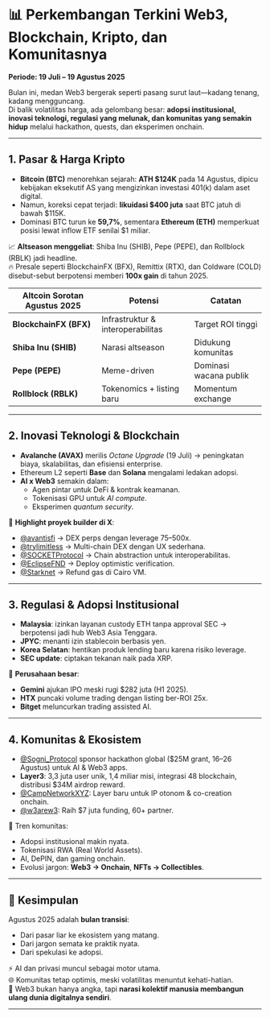 # 📊 Perkembangan Terkini Web3, Blockchain, Kripto, dan Komunitasnya  
**Periode: 19 Juli – 19 Agustus 2025**

Bulan ini, medan Web3 bergerak seperti pasang surut laut—kadang tenang, kadang mengguncang.  
Di balik volatilitas harga, ada gelombang besar: **adopsi institusional, inovasi teknologi, regulasi yang melunak, dan komunitas yang semakin hidup** melalui hackathon, quests, dan eksperimen onchain.  

---

## 1. Pasar & Harga Kripto
- **Bitcoin (BTC)** menorehkan sejarah: **ATH $124K** pada 14 Agustus, dipicu kebijakan eksekutif AS yang mengizinkan investasi 401(k) dalam aset digital.  
- Namun, koreksi cepat terjadi: **likuidasi $400 juta** saat BTC jatuh di bawah $115K.  
- Dominasi BTC turun ke **59,7%**, sementara **Ethereum (ETH)** memperkuat posisi lewat inflow ETF senilai $1 miliar.  

📈 **Altseason menggeliat**: Shiba Inu (SHIB), Pepe (PEPE), dan Rollblock (RBLK) jadi headline.  
🔥 Presale seperti BlockchainFX (BFX), Remittix (RTX), dan Coldware (COLD) disebut-sebut berpotensi memberi **100x gain** di tahun 2025.  

| Altcoin Sorotan Agustus 2025 | Potensi | Catatan |
|-----------------|-----------|---------|
| **BlockchainFX (BFX)** | Infrastruktur & interoperabilitas | Target ROI tinggi |
| **Shiba Inu (SHIB)** | Narasi altseason | Didukung komunitas |
| **Pepe (PEPE)** | Meme-driven | Dominasi wacana publik |
| **Rollblock (RBLK)** | Tokenomics + listing baru | Momentum exchange |

---

## 2. Inovasi Teknologi & Blockchain
- **Avalanche (AVAX)** merilis *Octane Upgrade* (19 Juli) → peningkatan biaya, skalabilitas, dan efisiensi enterprise.  
- Ethereum L2 seperti **Base** dan **Solana** mengalami ledakan adopsi.  
- **AI x Web3** semakin dalam:  
  - Agen pintar untuk DeFi & kontrak keamanan.  
  - Tokenisasi GPU untuk *AI compute*.  
  - Eksperimen *quantum security*.  

🚀 **Highlight proyek builder di X**:  
- [@avantisfi](https://x.com/avantisfi) → DEX perps dengan leverage 75–500x.  
- [@trylimitless](https://x.com/trylimitless) → Multi-chain DEX dengan UX sederhana.  
- [@SOCKETProtocol](https://x.com/SOCKETProtocol) → Chain abstraction untuk interoperabilitas.  
- [@EclipseFND](https://x.com/EclipseFND) → Deploy optimistic verification.  
- [@Starknet](https://x.com/Starknet) → Refund gas di Cairo VM.  

---

## 3. Regulasi & Adopsi Institusional
- **Malaysia**: izinkan layanan custody ETH tanpa approval SEC → berpotensi jadi hub Web3 Asia Tenggara.  
- **JPYC**: menanti izin stablecoin berbasis yen.  
- **Korea Selatan**: hentikan produk lending baru karena risiko leverage.  
- **SEC update**: ciptakan tekanan naik pada XRP.  

🏦 **Perusahaan besar**:  
- **Gemini** ajukan IPO meski rugi $282 juta (H1 2025).  
- **HTX** puncaki volume trading dengan listing ber-ROI 25x.  
- **Bitget** meluncurkan trading assisted AI.  

---

## 4. Komunitas & Ekosistem
- [@Sogni_Protocol](https://x.com/Sogni_Protocol) sponsor hackathon global ($25M grant, 16–26 Agustus) untuk AI & Web3 apps.  
- **Layer3**: 3,3 juta user unik, 1,4 miliar misi, integrasi 48 blockchain, distribusi $34M airdrop reward.  
- [@CampNetworkXYZ](https://x.com/CampNetworkXYZ): Layer baru untuk IP otonom & co-creation onchain.  
- [@w3arew3](https://x.com/w3arew3): Raih $7 juta funding, 60+ partner.  

📌 Tren komunitas:  
- Adopsi institusional makin nyata.  
- Tokenisasi RWA (Real World Assets).  
- AI, DePIN, dan gaming onchain.  
- Evolusi jargon: **Web3 → Onchain**, **NFTs → Collectibles**.  

---

## 🎯 Kesimpulan
Agustus 2025 adalah **bulan transisi**:  
- Dari pasar liar ke ekosistem yang matang.  
- Dari jargon semata ke praktik nyata.  
- Dari spekulasi ke adopsi.  

⚡ AI dan privasi muncul sebagai motor utama.  
🌐 Komunitas tetap optimis, meski volatilitas menuntut kehati-hatian.  
📖 Web3 bukan hanya angka, tapi **narasi kolektif manusia membangun ulang dunia digitalnya sendiri**.  

---
